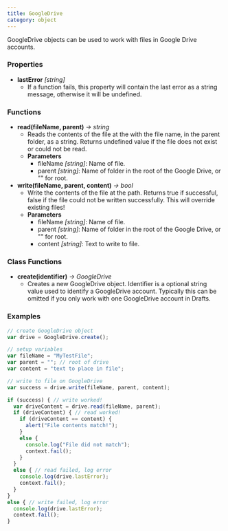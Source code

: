 ```yaml
---
title: GoogleDrive
category: object
---
```


GoogleDrive objects can be used to work with files in Google Drive accounts.

### Properties

- **lastError** *[string]*
  - If a function fails, this property will contain the last error as a string message, otherwise it will be undefined.

### Functions

- **read(fileName, parent)** *-> string*
  - Reads the contents of the file at the with the file name, in the parent folder, as a string. Returns undefined value if the file does not exist or could not be read.
  - **Parameters**
    - fileName *[string]*: Name of file.
    - parent *[string]*: Name of folder in the root of the Google Drive, or "" for root.
- **write(fileName, parent, content)** *-> bool*
  - Write the contents of the file at the path. Returns true if successful, false if the file could not be written successfully.  This will override existing files!
  - **Parameters**
    - fileName *[string]*: Name of file.
    - parent *[string]*: Name of folder in the root of the Google Drive, or "" for root.
    - content *[string]*: Text to write to file.

### Class Functions

- **create(identifier)** *-> GoogleDrive*
  - Creates a new GoogleDrive object. Identifier is a optional string value used to identify a GoogleDrive account.  Typically this can be omitted if you only work with one GoogleDrive account in Drafts.

### Examples

```javascript
// create GoogleDrive object
var drive = GoogleDrive.create();

// setup variables
var fileName = "MyTestFile";
var parent = ""; // root of drive
var content = "text to place in file";

// write to file on GoogleDrive
var success = drive.write(fileName, parent, content);

if (success) { // write worked!
  var driveContent = drive.read(fileName, parent);
  if (driveContent) { // read worked!
    if (driveContent == content) {
      alert("File contents match!");
    }
    else {
      console.log("File did not match");
      context.fail();
    }
  }
  else { // read failed, log error
    console.log(drive.lastError);
    context.fail();
  }
}
else { // write failed, log error
  console.log(drive.lastError);
  context.fail();
}
```
